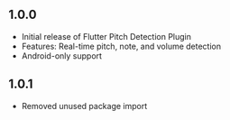 ## 1.0.0

- Initial release of Flutter Pitch Detection Plugin
- Features: Real-time pitch, note, and volume detection
- Android-only support

## 1.0.1

- Removed unused package import
